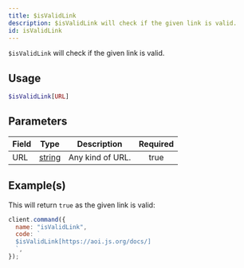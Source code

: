 ```yaml
---
title: $isValidLink
description: $isValidLink will check if the given link is valid.
id: isValidLink
---
```


`$isValidLink` will check if the given link is valid.

## Usage

```php
$isValidLink[URL]
```

## Parameters

| Field | Type                                                                                              | Description      | Required |
| ----- | ------------------------------------------------------------------------------------------------- | ---------------- | :------: |
| URL   | [string](https://developer.mozilla.org/en-US/docs/Web/JavaScript/Reference/Global_Objects/String) | Any kind of URL. |   true   |

## Example(s)

This will return `true` as the given link is valid:

```javascript
client.command({
  name: "isValidLink",
  code: `
  $isValidLink[https://aoi.js.org/docs/]
  `,
});
```
